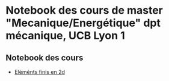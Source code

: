 # Notebook des cours de master "Mecanique/Energétique" dpt mécanique, UCB Lyon 1

Notebook des cours
------------------

* [Eléménts finis en 2d](http://nbviewer.ipython.org/github/mbuffat/PYconFR2014/blob/master/PYconFR2014.ipynb)

